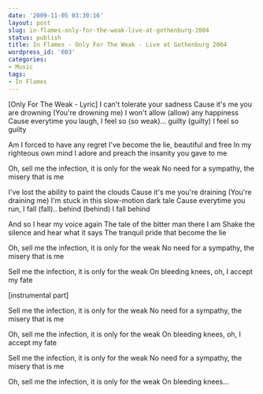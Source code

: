```yaml
---
date: '2009-11-05 03:30:16'
layout: post
slug: in-flames-only-for-the-weak-live-at-gothenburg-2004
status: publish
title: In Flames - Only For The Weak - Live at Gothenburg 2004
wordpress_id: '603'
categories:
- Music
tags:
- In Flames
---
```



[Only For The Weak - Lyric]
I can't tolerate your sadness
Cause it's me you are drowning (You're drowning me)
I won't allow (allow) any happiness
Cause everytime you laugh, I feel so (so weak)... guilty (guilty)
I feel so guilty

Am I forced to have any regret
I've become the lie, beautiful and free
In my righteous own mind
I adore and preach the insanity you gave to me

Oh, sell me the infection, it is only for the weak
No need for a sympathy, the misery that is me

I've lost the ability to paint the clouds
Cause it's me you're draining (You're draining me)
I'm stuck in this slow-motion dark tale
Cause everytime you run, I fall (fall).. behind (behind)
I fall behind

And so I hear my voice again
The tale of the bitter man there I am
Shake the silence and hear what it says
The tranquil pride that become the lie

Oh, sell me the infection, it is only for the weak
No need for a sympathy, the misery that is me

Sell me the infection, it is only for the weak
On bleeding knees, oh, I accept my fate

[instrumental part]

Sell me the infection, it is only for the weak
No need for a sympathy, the misery that is me

Oh, sell me the infection, it is only for the weak
On bleeding knees, oh, I accept my fate

Sell me the infection, it is only for the weak
No need for a sympathy, the misery that is me

Oh, sell me the infection, it is only for the weak
On bleeding knees...
